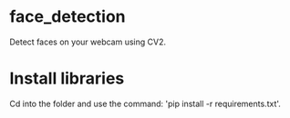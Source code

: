 # face_detection
Detect faces on your webcam using CV2.

# Install libraries
Cd into the folder and use the command: 'pip install -r requirements.txt'.
